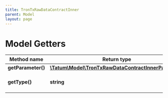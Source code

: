 ```yaml
---
title: TronTxRawDataContractInner
parent: Model
layout: page
---
```


# Model Getters

Method name | Return type | Description | Notes
------------ | ------------- | ------------- | -------------
**getParameter()** | [**\Tatum\Model\TronTxRawDataContractInnerParameter**](../TronTxRawDataContractInnerParameter) |  | [optional]
**getType()** | **string** | Type of the Smart contract. | [optional]

